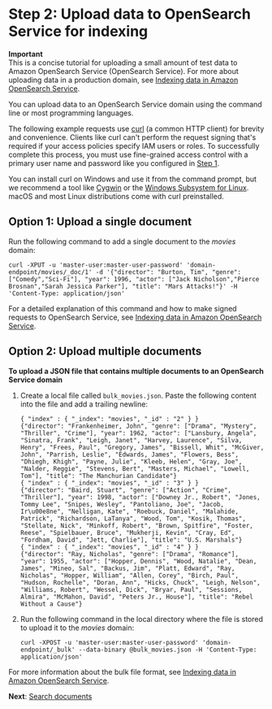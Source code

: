 # Step 2: Upload data to OpenSearch Service for indexing<a name="gsgupload-data"></a>

**Important**  
This is a concise tutorial for uploading a small amount of test data to Amazon OpenSearch Service \(OpenSearch Service\)\. For more about uploading data in a production domain, see [Indexing data in Amazon OpenSearch Service](indexing.md)\.

You can upload data to an OpenSearch Service domain using the command line or most programming languages\.

The following example requests use [curl](https://curl.haxx.se/) \(a common HTTP client\) for brevity and convenience\. Clients like curl can't perform the request signing that's required if your access policies specify IAM users or roles\. To successfully complete this process, you must use fine\-grained access control with a primary user name and password like you configured in [Step 1](gsgcreate-domain.md)\.

You can install curl on Windows and use it from the command prompt, but we recommend a tool like [Cygwin](https://www.cygwin.com/) or the [Windows Subsystem for Linux](https://docs.microsoft.com/en-us/windows/wsl/install-win10)\. macOS and most Linux distributions come with curl preinstalled\.

## Option 1: Upload a single document<a name="gsgsingle-document"></a>

Run the following command to add a single document to the *movies* domain:

```
curl -XPUT -u 'master-user:master-user-password' 'domain-endpoint/movies/_doc/1' -d '{"director": "Burton, Tim", "genre": ["Comedy","Sci-Fi"], "year": 1996, "actor": ["Jack Nicholson","Pierce Brosnan","Sarah Jessica Parker"], "title": "Mars Attacks!"}' -H 'Content-Type: application/json'
```

For a detailed explanation of this command and how to make signed requests to OpenSearch Service, see [Indexing data in Amazon OpenSearch Service](indexing.md)\.

## Option 2: Upload multiple documents<a name="gsgmultiple-document"></a>

**To upload a JSON file that contains multiple documents to an OpenSearch Service domain**

1. Create a local file called `bulk_movies.json`\. Paste the following content into the file and add a trailing newline:

   ```
   { "index" : { "_index": "movies", "_id" : "2" } }
   {"director": "Frankenheimer, John", "genre": ["Drama", "Mystery", "Thriller", "Crime"], "year": 1962, "actor": ["Lansbury, Angela", "Sinatra, Frank", "Leigh, Janet", "Harvey, Laurence", "Silva, Henry", "Frees, Paul", "Gregory, James", "Bissell, Whit", "McGiver, John", "Parrish, Leslie", "Edwards, James", "Flowers, Bess", "Dhiegh, Khigh", "Payne, Julie", "Kleeb, Helen", "Gray, Joe", "Nalder, Reggie", "Stevens, Bert", "Masters, Michael", "Lowell, Tom"], "title": "The Manchurian Candidate"}
   { "index" : { "_index": "movies", "_id" : "3" } }
   {"director": "Baird, Stuart", "genre": ["Action", "Crime", "Thriller"], "year": 1998, "actor": ["Downey Jr., Robert", "Jones, Tommy Lee", "Snipes, Wesley", "Pantoliano, Joe", "Jacob, Ir\u00e8ne", "Nelligan, Kate", "Roebuck, Daniel", "Malahide, Patrick", "Richardson, LaTanya", "Wood, Tom", "Kosik, Thomas", "Stellate, Nick", "Minkoff, Robert", "Brown, Spitfire", "Foster, Reese", "Spielbauer, Bruce", "Mukherji, Kevin", "Cray, Ed", "Fordham, David", "Jett, Charlie"], "title": "U.S. Marshals"}
   { "index" : { "_index": "movies", "_id" : "4" } }
   {"director": "Ray, Nicholas", "genre": ["Drama", "Romance"], "year": 1955, "actor": ["Hopper, Dennis", "Wood, Natalie", "Dean, James", "Mineo, Sal", "Backus, Jim", "Platt, Edward", "Ray, Nicholas", "Hopper, William", "Allen, Corey", "Birch, Paul", "Hudson, Rochelle", "Doran, Ann", "Hicks, Chuck", "Leigh, Nelson", "Williams, Robert", "Wessel, Dick", "Bryar, Paul", "Sessions, Almira", "McMahon, David", "Peters Jr., House"], "title": "Rebel Without a Cause"}
   ```

1. Run the following command in the local directory where the file is stored to upload it to the *movies* domain:

   ```
   curl -XPOST -u 'master-user:master-user-password' 'domain-endpoint/_bulk' --data-binary @bulk_movies.json -H 'Content-Type: application/json'
   ```

For more information about the bulk file format, see [Indexing data in Amazon OpenSearch Service](indexing.md)\.

**Next**: [Search documents](gsgsearch.md)